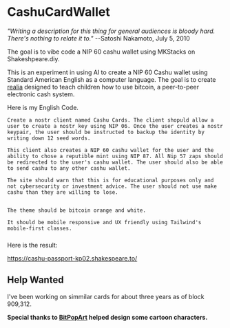# CashuCardWallet
*"Writing a description for this thing for general audiences is bloody hard. There's nothing to relate it to."*
--Satoshi Nakamoto, July 5, 2010

The goal is to vibe code a NIP 60 cashu wallet using MKStacks on Shakeshpeare.diy.

This is an experiment in using AI to create a NIP 60 Cashu wallet using Standard American English as a computer language. The goal is to create [realia](https://www.merriam-webster.com/dictionary/realia) designed to teach children how to use bitcoin, a peer-to-peer electronic cash system.


Here is my English Code.

```
Create a nostr client named Cashu Cards. The client shopuld allow a user to create a nostr key using NIP 06. Once the user creates a nostr keypair, the user should be instructed to backup the identity by writing down 12 seed words.

This client also creates a NIP 60 cashu wallet for the user and the ability to chose a reputible mint using NIP 87. All Nip 57 zaps should be redirected to the user's cashu wallet. The user should also be able to send cashu to any other cashu wallet.

The site should warn that this is for educational purposes only and not cybersecurity or investment advice. The user should not use make cashu than they are willing to lose.


The theme should be bitcoin orange and white.

It should be mobile responsive and UX friendly using Tailwind's mobile-first classes.
```

###
Here is the result:

https://cashu-passport-kp02.shakespeare.to/





## Help Wanted

I've been working on simmilar cards for about three years as of block 909,312.

**Special thanks to [BitPopArt](https://primal.net/p/nprofile1qqsy8w40ps5wdna3jkchacyrux0t8f90m7k9fkdkhtchqfcw6xf7xnqjrwfkf) helped design some cartoon characters.**
